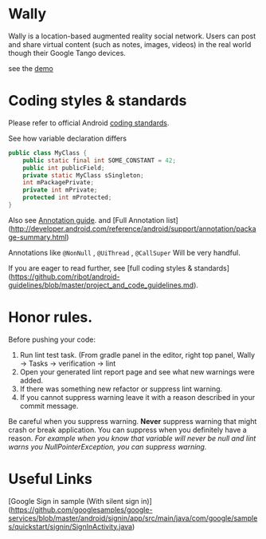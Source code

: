# Wally
Wally is a location-based augmented reality social network. Users can post and share virtual content (such as notes, images, videos) in the real world though their Google Tango devices. 

see the [demo](https://www.youtube.com/watch?v=DkBVjOCBQ6k)



# Coding styles & standards 

Please refer to official Android [coding standards](https://source.android.com/source/code-style.html).

See how variable declaration differs
``` Java
public class MyClass {
    public static final int SOME_CONSTANT = 42;
    public int publicField;
    private static MyClass sSingleton;
    int mPackagePrivate;
    private int mPrivate;
    protected int mProtected;
}
```

Also see [Annotation guide](http://developer.android.com/tools/debugging/annotations.html). and [Full Annotation list] (http://developer.android.com/reference/android/support/annotation/package-summary.html)

Annotations like `@NonNull` , `@UiThread` , `@CallSuper` Will be very handful.

If you are eager to read further, see [full coding styles & standards] (https://github.com/ribot/android-guidelines/blob/master/project_and_code_guidelines.md). 
# Honor rules. 

Before pushing your code: 

1. Run lint test task. (From gradle panel in the editor, right top panel, Wally -> Tasks -> verification -> lint 
2. Open your generated lint report page and see what new warnings were added. 
3. If there was something new refactor or suppress lint warning. 
4. If you cannot suppress warning leave it with a reason described in your commit message. 

Be careful when you suppress warning.
**Never** suppress warning that might crash or break application. 
You can suppress when you definitely have a reason. 
*For example when you know that variable will never be null and lint warns you NullPointerException, you can suppress warning.*


# Useful Links
[Google Sign in sample (With silent sign in)] (https://github.com/googlesamples/google-services/blob/master/android/signin/app/src/main/java/com/google/samples/quickstart/signin/SignInActivity.java)
